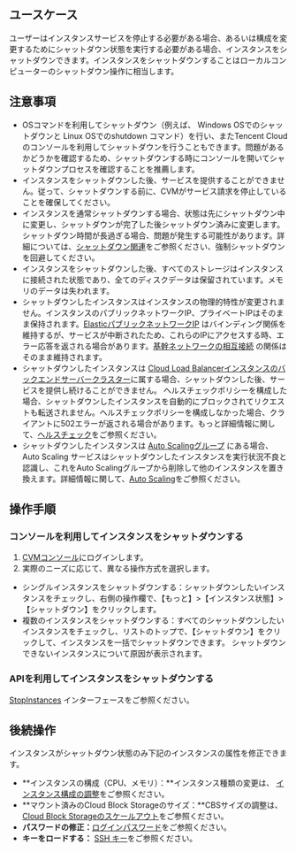 ## ユースケース
ユーザーはインスタンスサービスを停止する必要がある場合、あるいは構成を変更するためにシャットダウン状態を実行する必要がある場合、インスタンスをシャットダウンできます。インスタンスをシャットダウンすることはローカルコンピューターのシャットダウン操作に相当します。

## 注意事項

- OSコマンドを利用してシャットダウン（例えば、 Windows OSでのシャットダウンと Linux OSでのshutdown コマンド）を行い、またTencent Cloudのコンソールを利用してシャットダウンを行うこともできます。問題があるかどうかを確認するため、シャットダウンする時にコンソールを開いてシャットダウンプロセスを確認することを推薦します。
- インスタンスをシャットダウンした後、サービスを提供することができません。従って、シャットダウンする前に、CVMがサービス請求を停止していることを確保してください。
- インスタンスを通常シャットダウンする場合、状態は先にシャットダウン中に変更し、シャットダウンが完了した後シャットダウン済みに変更します。シャットダウン時間が長過ぎる場合、問題が発生する可能性があります。詳細については、[シャットダウン関連](https://intl.cloud.tencent.com/document/product/213/2917)をご参照ください、強制シャットダウンを回避してください。
- インスタンスをシャットダウンした後、すべてのストレージはインスタンスに接続された状態であり、全てのディスクデータは保留されています。メモリのデータは失われます。
- シャットダウンしたインスタンスはインスタンスの物理的特性が変更されません。インスタンスのパブリックネットワークIP、プライベートIPはそのまま保持されます。[ElasticパブリックネットワークIP](https://intl.cloud.tencent.com/document/product/213/5733) はバインディング関係を維持するが、サービスが中断されたため、これらのIPにアクセスする時、エラー応答を返される場合があります。[基幹ネットワークの相互接続](https://cloud.tencent.com/document/product/215/20083) の関係はそのまま維持されます。
- シャットダウンしたインスタンスは [Cloud Load Balancerインスタンスのバックエンドサーバークラスター](https://cloud.tencent.com/document/product/214/6095)に属する場合、シャットダウンした後、サービスを提供し続けることができません。
ヘルスチェックポリシーを構成した場合、シャットダウンしたインスタンスを自動的にブロックされてリクエストも転送されません。ヘルスチェックポリシーを構成しなかった場合、クライアントに502エラーが返される場合があります。もっと詳細情報に関して、[ヘルスチェック](https://intl.cloud.tencent.com/document/product/214/3394)をご参照ください。
- シャットダウンしたインスタンスは [Auto Scalingグループ](https://intl.cloud.tencent.com/document/product/377/3590) にある場合、Auto Scaling サービスはシャットダウンしたインスタンスを実行状況不良と認識し、これをAuto Scalingグループから削除して他のインスタンスを置き換えます。詳細情報に関して、[Auto Scaling](https://cloud.tencent.com/document/product/377)をご参照ください。

## 操作手順
### コンソールを利用してインスタンスをシャットダウンする
 1. [CVMコンソール](https://console.cloud.tencent.com/cvm/)にログインします。
 2. 実際のニーズに応じて、異なる操作方式を選択します。
  - シングルインスタンスをシャットダウンする：シャットダウンしたいインスタンスをチェックし、右側の操作欄で、【もっと】>【インスタンス状態】>【シャットダウン】をクリックします。
  - 複数のインスタンスをシャットダウンする：すべてのシャットダウンしたいインスタンスをチェックし、リストのトップで、【シャットダウン】をクリックして、インスタンスを一括でシャットダウンできます。
  シャットダウンできないインスタンスについて原因が表示されます。

### APIを利用してインスタンスをシャットダウンする
 [StopInstances](https://cloud.tencent.com/document/product/213/15743) インターフェースをご参照ください。

## 後続操作
インスタンスがシャットダウン状態のみ下記のインスタンスの属性を修正できます。
- **インスタンスの構成（CPU、メモリ）：**インスタンス種類の変更は、 [インスタンス構成の調整](https://intl.cloud.tencent.com/document/product/213/2178)をご参照ください。
- **マウント済みのCloud Block Storageのサイズ：**CBSサイズの調整は、 [Cloud Block Storageのスケールアウト](https://intl.cloud.tencent.com/document/product/362/5747)をご参照ください。
- **パスワードの修正：**[ログインパスワード](https://intl.cloud.tencent.com/document/product/213/6093)をご参照ください。
- **キーをロードする：** [SSH キー](https://intl.cloud.tencent.com/document/product/213/6092)をご参照ください。
